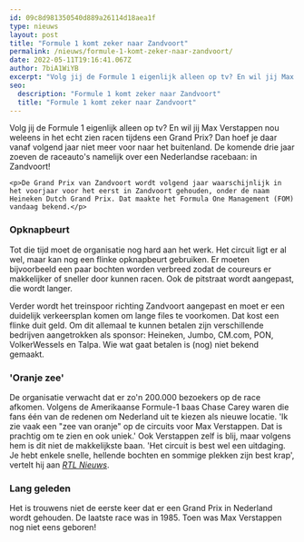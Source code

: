 ```yaml
---
id: 09c8d981350540d889a26114d18aea1f
type: nieuws
layout: post
title: "Formule 1 komt zeker naar Zandvoort"
permalink: /nieuws/formule-1-komt-zeker-naar-zandvoort/
date: 2022-05-11T19:16:41.067Z
author: 7biA1WiYB
excerpt: "Volg jij de Formule 1 eigenlijk alleen op tv? En wil jij Max Verstappen nou weleens in het echt zien racen tijdens een Grand Prix? Dan hoef je daar vanaf volgend jaar niet meer voor naar het buitenland. De komende drie jaar zoeven de raceauto's namelijk over een Nederlandse racebaan: in Zandvoort!  "
seo:
  description: "Formule 1 komt zeker naar Zandvoort"
  title: "Formule 1 komt zeker naar Zandvoort"
---
```

Volg jij de Formule 1 eigenlijk alleen op tv? En wil jij Max Verstappen nou weleens in het echt zien racen tijdens een Grand Prix? Dan hoef je daar vanaf volgend jaar niet meer voor naar het buitenland. De komende drie jaar zoeven de raceauto's namelijk over een Nederlandse racebaan: in Zandvoort!  

    <p>De Grand Prix van Zandvoort wordt volgend jaar waarschijnlijk in het voorjaar voor het eerst in Zandvoort gehouden, onder de naam Heineken Dutch Grand Prix. Dat maakte het Formula One Management (FOM) vandaag bekend.</p>
<h3>Opknapbeurt</h3>
<p>Tot die tijd moet de organisatie nog hard aan het werk. Het circuit ligt er al wel, maar kan nog een flinke opknapbeurt gebruiken. Er moeten bijvoorbeeld een paar bochten worden verbreed zodat de coureurs er makkelijker of sneller door kunnen racen. Ook de pitstraat wordt aangepast, die wordt langer.</p>
<p>Verder wordt het treinspoor richting Zandvoort aangepast en moet er een duidelijk verkeersplan komen om lange files te voorkomen. Dat kost een flinke duit geld. Om dit allemaal te kunnen betalen zijn verschillende bedrijven aangetrokken als sponsor: Heineken, Jumbo, CM.com, PON, VolkerWessels en Talpa. Wie wat gaat betalen is (nog) niet bekend gemaakt.</p>
<h3>'Oranje zee'</h3>
<p>De organisatie verwacht dat er zo'n 200.000 bezoekers op de race afkomen. Volgens de Amerikaanse Formule-1 baas Chase Carey waren die fans één van de redenen om Nederland uit te kiezen als nieuwe locatie. 'Ik zie vaak een "zee van oranje" op de circuits voor Max Verstappen. Dat is prachtig om te zien en ook uniek.' Ook Verstappen zelf is blij, maar volgens hem is dit niet de makkelijkste baan. 'Het circuit is best wel een uitdaging. Je hebt enkele snelle, hellende bochten en sommige plekken zijn best krap', vertelt hij aan <em><a href="https://www.rtlnieuws.nl/sport/artikel/4711096/verstappen-juicht-f1-race-op-zandvoort-toe" target="_blank">RTL Nieuws</a></em>.</p>
<h3>Lang geleden</h3>
<p>Het is trouwens niet de eerste keer dat er een Grand Prix in Nederland wordt gehouden. De laatste race was in 1985. Toen was Max Verstappen nog niet eens geboren!</p>  
